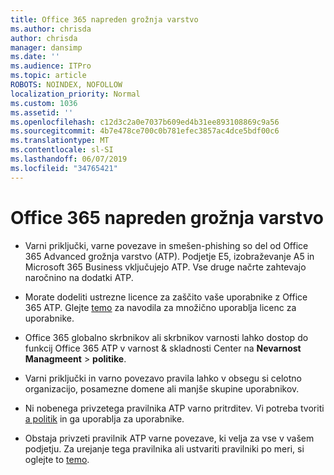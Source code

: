 ```yaml
---
title: Office 365 napreden grožnja varstvo
ms.author: chrisda
author: chrisda
manager: dansimp
ms.date: ''
ms.audience: ITPro
ms.topic: article
ROBOTS: NOINDEX, NOFOLLOW
localization_priority: Normal
ms.custom: 1036
ms.assetid: ''
ms.openlocfilehash: c12d3c2a0e7037b609ed4b31ee893108869c9a56
ms.sourcegitcommit: 4b7e478ce700c0b781efec3857ac4dce5bdf00c6
ms.translationtype: MT
ms.contentlocale: sl-SI
ms.lasthandoff: 06/07/2019
ms.locfileid: "34765421"
---
```

# <a name="office-365-advanced-threat-protection"></a>Office 365 napreden grožnja varstvo

- Varni priključki, varne povezave in smešen-phishing so del od Office 365 Advanced grožnja varstvo (ATP). Podjetje E5, izobraževanje A5 in Microsoft 365 Business vključujejo ATP. Vse druge načrte zahtevajo naročnino na dodatki ATP.

- Morate dodeliti ustrezne licence za zaščito vaše uporabnike z Office 365 ATP. Glejte [temo](https://docs.microsoft.com/office365/admin/subscriptions-and-billing/assign-licenses-to-users) za navodila za množično uporablja licenc za uporabnike.

- Office 365 globalno skrbnikov ali skrbnikov varnosti lahko dostop do funkcij Office 365 ATP v varnost & skladnosti Center na **Nevarnost Managmeent** \> **politike**.

- Varni priključki in varno povezavo pravila lahko v obsegu si celotno organizacijo, posamezne domene ali manjše skupine uporabnikov.

- Ni nobenega privzetega pravilnika ATP varno pritrditev. Vi potreba tvoriti [a politik](https://docs.microsoft.com/office365/securitycompliance/set-up-atp-safe-attachments-policies) in ga uporablja za uporabnike.

- Obstaja privzeti pravilnik ATP varne povezave, ki velja za vse v vašem podjetju. Za urejanje tega pravilnika ali ustvariti pravilniki po meri, si oglejte to [temo](https://docs.microsoft.com/office365/securitycompliance/set-up-atp-safe-links-policies).
